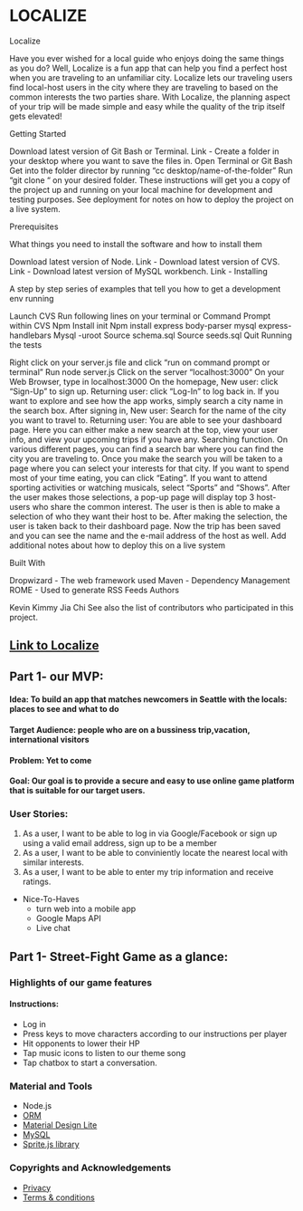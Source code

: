 # LOCALIZE

Localize

Have you ever wished for a local guide who enjoys doing the same things as you do? Well, Localize is a fun app that can help you find a perfect host when you are traveling to an unfamiliar city. Localize lets our traveling users find local-host users in the city where they are traveling to based on the common interests the two parties share. With Localize, the planning aspect of your trip will be made simple and easy while the quality of the trip itself gets elevated!

Getting Started

Download latest version of Git Bash or Terminal. Link -
Create a folder in your desktop where you want to save the files in.
Open Terminal or Git Bash
Get into the folder director by running “cc desktop/name-of-the-folder”
Run “git clone  “ on your desired folder.
These instructions will get you a copy of the project up and running on your local machine for development and testing purposes. See deployment for notes on how to deploy the project on a live system.

Prerequisites

What things you need to install the software and how to install them

Download latest version of Node. Link -
Download latest version of CVS. Link -
Download latest version of MySQL workbench. Link -
Installing

A step by step series of examples that tell you how to get a development env running

Launch CVS
Run following lines on your terminal or Command Prompt within CVS
Npm Install init
Npm install express body-parser mysql express-handlebars
Mysql -uroot
Source schema.sql
Source seeds.sql
Quit
Running the tests

Right click on your server.js file and click “run on command prompt or terminal”
Run node server.js
Click on the server “localhost:3000”
On your Web Browser, type in localhost:3000
On the homepage,
New user: click “Sign-Up” to sign up.
Returning user: click “Log-In” to log back in.
If you want to explore and see how the app works, simply search a city name in the search box.
After signing in,
New user: Search for the name of the city you want to travel to.
Returning user: You are able to see your dashboard page. Here you can either make a new search at the top, view your user info, and view your upcoming trips if you have any.
Searching function. On various different pages, you can find a search bar where you can find the city you are traveling to. Once you make the search you will be taken to a page where you can select your interests for that city. If you want to spend most of your time eating, you can click “Eating”. If you want to attend sporting activities or watching musicals, select “Sports” and “Shows”.
After the user makes those selections, a pop-up page will display top 3 host-users who share the common interest. The user is then is able to make a selection of who they want their host to be.
After making the selection, the user is taken back to their dashboard page. Now the trip has been saved and you can see the name and the e-mail address of the host as well.
Add additional notes about how to deploy this on a live system

Built With

Dropwizard - The web framework used
Maven - Dependency Management
ROME - Used to generate RSS Feeds
Authors

Kevin
Kimmy
Jia
Chi
See also the list of contributors who participated in this project.



## [Link to Localize](https://www.createjs.com/soundjs)

## Part 1- our MVP:

#### Idea: To build an app that matches newcomers in Seattle with the locals: places to see and what to do

#### Target Audience: people who are on a bussiness trip,vacation, international visitors

#### Problem: Yet to come

#### Goal: Our goal is to provide a secure and easy to use online game platform that is suitable for our target users.

### User Stories:
  1. As a user, I want to be able to log in via Google/Facebook or sign up using a valid email address, sign up to be a member
  2. As a user, I want to be able to conviniently locate the nearest local with similar interests.
  3. As a user, I want to be able to enter my trip information and receive ratings.
   

- Nice-To-Haves
  * turn web into a mobile app
  * Google Maps API
  * Live chat
  
 ## Part 1- Street-Fight Game as a glance:


 ### Highlights of our game features
 <!-- ![Authentication](images/game.png "Sign-in via Google Account")

 ![Live Chat](images/chat.png "Chat with your opponent")
  -->
#### Instructions:
  * Log in
  * Press keys to move characters according to our instructions per player
  * Hit opponents to lower their HP
  * Tap music icons to listen to our theme song
  * Tap chatbox to start a conversation.
  
  
### Material and Tools
  * Node.js
  * [ORM](https://www.createjs.com/soundjs)
  * [Material Design Lite](https://github.com/google/material-design-lite)
  * [MySQL](https://firebase.google.com)
  * [Sprite.js library](https://spritejs.readthedocs.io/en/latest/)
 
### Copyrights and Acknowledgements
  * [Privacy](https://termsfeed.com/privacy-policy/6cf81f38974eab1bf5dc46b1e06725e6)
  * [Terms & conditions](https://termsfeed.com/terms-conditions/0014ae28a1cef6301fb4b9fb42109b40)
